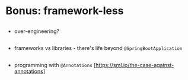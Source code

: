 
# Bonus: framework-less
##
- over-engineering?
##
- frameworks vs libraries - there's life beyond `@SpringBootApplication` 
##
- programming with `@Annotations` [https://sml.io/the-case-against-annotations]
